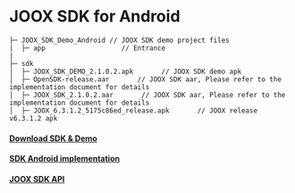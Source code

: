 # JOOX SDK for Android

```
├─ JOOX_SDK_Demo_Android // JOOX SDK demo project files
|  ├─ app                   // Entrance
| 
├─ sdk 
│  ├─ JOOX_SDK_DEMO_2.1.0.2.apk       // JOOX SDK demo apk 
│  ├─ OpenSDK-release.aar       // JOOX SDK aar, Please refer to the implementation document for details
│  ├─ JOOX_SDK_2.1.0.2.aar       // JOOX SDK aar, Please refer to the implementation document for details
│  ├─ JOOX_6.3.1.2_5175c86ed_release.apk       // JOOX release v6.3.1.2 apk 
```

#### [Download SDK & Demo](https://github.com/TencentCloud/joox-sdk-android/tree/main/sdk)

#### [SDK Android implementation](https://github.com/TencentCloud/joox-sdk-android/blob/main/doc/SDK%20Android%20Implementation.md)

#### [JOOX SDK API](https://github.com/TencentCloud/joox-sdk-android/blob/main/doc/JOOX%20SDK%20API.md)
